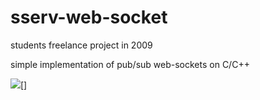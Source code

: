 # sserv-web-socket

students freelance project in 2009

simple implementation of pub/sub web-sockets on C/C++

![](https://scontent-frt3-2.xx.fbcdn.net/v/t1.0-9/28377716_995967333875856_1875903877545762170_n.jpg?oh=71a9dfb780ab95c6b8e9328aaf3745f6&oe=5B0E0C1F)[]
